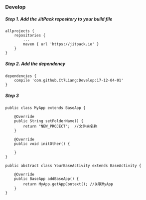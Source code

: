 ### Develop

##### Step 1. Add the JitPack repository to your build file 
 

```
allprojects {
    repositories {
        ...
        maven { url 'https://jitpack.io' }
    }
}
```


##### Step 2. Add the dependency

```
dependencies {
    compile 'com.github.Ct7Liang:Develop:17-12-04-01'
}
```

##### Step 3
   

```
public class MyApp extends BaseApp {

    @Override
    public String setFolderName() {
        return "NEW_PROJECT";  //文件夹名称
    }
    
    @Override
    public void initOther() {
 
    }
}
```

```
public abstract class YourBaseActivity extends BaseActivity {

    @Override
    public BaseApp addBaseApp() {
        return MyApp.getAppContext(); //关联MyApp
    }
}
```
